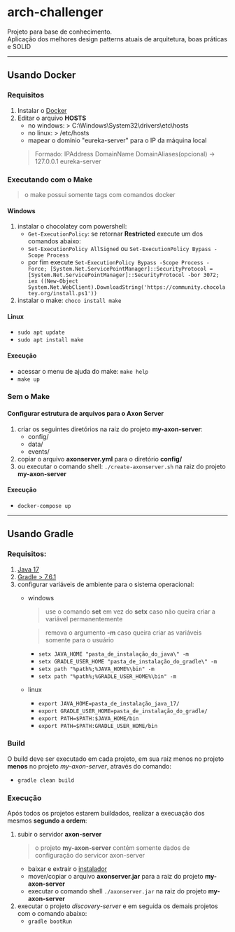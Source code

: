 # arch-challenger

Projeto para base de conhecimento. \
Aplicação dos melhores design patterns atuais de arquitetura, boas práticas e SOLID
___

## Usando Docker

### Requisitos
1. Instalar o [Docker](https://www.docker.com/)
2. Editar o arquivo **HOSTS**
   - no windows: > C:\Windows\System32\drivers\etc\hosts
   - no linux: > /etc/hosts
   - mapear o domínio "eureka-server" para o IP da máquina local
   > Formado: IPAddress DomainName DomainAliases(opcional) -> 127.0.0.1 eureka-server

### Executando com o Make
> o make possui somente tags com comandos docker
#### Windows

1. instalar o chocolatey com powershell:
    - `Get-ExecutionPolicy`: se retornar **Restricted** execute um dos comandos abaixo:
    - `Set-ExecutionPolicy AllSigned` ou `Set-ExecutionPolicy Bypass -Scope Process`
    - por fim execute `Set-ExecutionPolicy Bypass -Scope Process -Force; [System.Net.ServicePointManager]::SecurityProtocol = [System.Net.ServicePointManager]::SecurityProtocol -bor 3072; iex ((New-Object System.Net.WebClient).DownloadString('https://community.chocolatey.org/install.ps1'))`
2. instalar o make: `choco install make`

#### Linux
- `sudo apt update`
- `sudo apt install make`

#### Execução
- acessar o menu de ajuda do make: `make help`
- `make up`

### Sem o Make
#### Configurar estrutura de arquivos para o Axon Server
1. criar os seguintes diretórios na raiz do projeto **my-axon-server**:
   - config/
   - data/
   - events/
2. copiar o arquivo **axonserver.yml** para o diretório **config/**
3. ou executar o comando shell: `./create-axonserver.sh` na raiz do projeto **my-axon-server**

#### Execução
- `docker-compose up`
---

## Usando Gradle

### Requisitos:
1. [Java 17](https://www.oracle.com/java/technologies/javase/jdk17-archive-downloads.html)
2. [Gradle > 7.6.1](https://gradle.org/releases/)
3. configurar variáveis de ambiente para o sistema operacional:
   - windows
     >    use o comando **set** em vez do **setx** caso não queira criar a variável permanentemente

     >    remova o argumento **-m** caso queira criar as variáveis somente para o usuário
     - `setx JAVA_HOME "pasta_de_instalação_do_java\" -m`
     - `setx GRADLE_USER_HOME "pasta_de_instalação_do_gradle\" -m`
     - `setx path "%path%;%JAVA_HOME%\bin" -m`
     - `setx path "%path%;%GRADLE_USER_HOME%\bin" -m`
   - linux
     - `export JAVA_HOME=pasta_de_instalação_java_17/`
     - `export GRADLE_USER_HOME=pasta_de_instalação_do_gradle/`
     - `export PATH=$PATH:$JAVA_HOME/bin`
     - `export PATH=$PATH:GRADLE_USER_HOME/bin`

### Build

O build deve ser executado em cada projeto, em sua raiz menos no projeto **menos** no  projeto *my-axon-server*, através do comando:
- `gradle clean build`

### Execução
Após todos os projetos estarem buildados, realizar a execuação dos mesmos **segundo a ordem**:
1. subir o servidor **axon-server**
    > o projeto **my-axon-server** contém somente dados de configuração do servicor axon-server
    - baixar e extrair o [instalador](https://download.axoniq.io/axonserver/AxonServer.zip)
    - mover/copiar o arquivo **axonserver.jar** para a raiz do projeto **my-axon-server**
    - executar o comando shell `./axonserver.jar` na raiz do projeto **my-axon-server**
2. executar o projeto *discovery-server* e em seguida os demais projetos com o comando abaixo:
   - `gradle bootRun`
